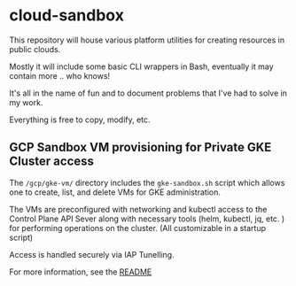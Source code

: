 # cloud-sandbox

This repository will house various platform utilities for creating resources in public clouds.

Mostly it will include some basic CLI wrappers in Bash, eventually it may contain more .. who knows!

It's all in the name of fun and to document problems that I've had to solve in my work.

Everything is free to copy, modify, etc.

## GCP Sandbox VM provisioning for Private GKE Cluster access

The `/gcp/gke-vm/` directory includes the `gke-sandbox.sh` script which allows one to create, list, and delete VMs for GKE administration.

The VMs are preconfigured with networking and kubectl access  to the Control Plane API Sever along with necessary tools (helm, kubectl, jq, etc. ) for performing operations on the cluster. (All customizable in a startup script)

Access is handled securely via IAP Tunelling.

For more information, see the [README](./gcp/gke-vm/README.md)
